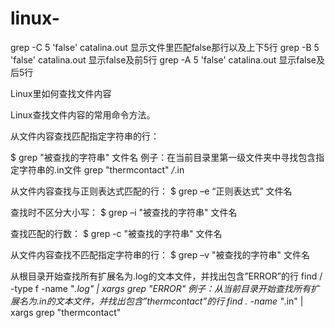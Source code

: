 # linux-

grep -C 5 'false' catalina.out 显示文件里匹配false那行以及上下5行
grep -B 5 'false' catalina.out 显示false及前5行
grep -A 5 'false' catalina.out 显示false及后5行

 Linux里如何查找文件内容

Linux查找文件内容的常用命令方法。  

从文件内容查找匹配指定字符串的行：

$ grep "被查找的字符串" 文件名
例子：在当前目录里第一级文件夹中寻找包含指定字符串的.in文件
grep "thermcontact" */*.in

从文件内容查找与正则表达式匹配的行：
$ grep –e “正则表达式” 文件名

查找时不区分大小写：
$ grep –i "被查找的字符串" 文件名

查找匹配的行数：
$ grep -c "被查找的字符串" 文件名


从文件内容查找不匹配指定字符串的行：
$ grep –v "被查找的字符串" 文件名


从根目录开始查找所有扩展名为.log的文本文件，并找出包含”ERROR”的行
find / -type f -name "*.log" | xargs grep "ERROR"
例子：从当前目录开始查找所有扩展名为.in的文本文件，并找出包含”thermcontact”的行
find . -name "*.in" | xargs grep "thermcontact"
